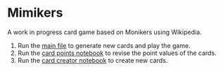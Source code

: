 # Mimikers

A work in progress card game based on Monikers using Wikipedia.

1. Run the [main file](wiki_monikers.py) to generate new cards and play the game.
2. Run the [card points notebook](card_point_revision.ipynb) to revise the point values of the cards.
3. Run the [card creator notebook](card_creator.ipynb) to create new cards.
